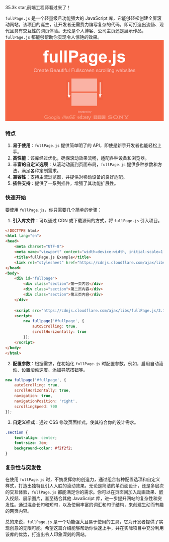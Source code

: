 35.3k star,前端工程师看过来了！

`fullPage.js` 是一个轻量级且功能强大的 JavaScript 库，它能够轻松创建全屏滚动网站。该项目的诞生，让开发者无需费力编写复杂的代码，即可打造出流畅、现代且具有交互性的网页体验。无论是个人博客、公司主页还是展示作品，`fullPage.js` 都能够帮助你实现令人惊艳的效果。
![](image.png)

### 特点

1. **易于使用**：`fullPage.js` 提供简单明了的 API，即使是新手开发者也能轻松上手。
2. **高性能**：该库经过优化，确保滚动效果流畅，适配各种设备和浏览器。
3. **丰富的自定义选项**：从滚动动画到页面布局，`fullPage.js` 提供多种参数和方法，满足各种定制需求。
4. **兼容性**：支持主流浏览器，并提供对移动设备的良好适配。
5. **插件支持**：提供了一系列插件，增强了其功能扩展性。

### 快速开始

要使用 `fullPage.js`，你只需要几个简单的步骤：

1. **引入库文件**：可以通过 CDN 或下载源码的方式，将 `fullPage.js` 引入项目。

```html
<!DOCTYPE html>
<html lang="en">
<head>
    <meta charset="UTF-8">
    <meta name="viewport" content="width=device-width, initial-scale=1.0">
    <title>fullPage.js Example</title>
    <link rel="stylesheet" href="https://cdnjs.cloudflare.com/ajax/libs/fullPage.js/3.1.2/fullpage.min.css">
</head>
<body>
    <div id="fullpage">
        <div class="section">第一页内容</div>
        <div class="section">第二页内容</div>
        <div class="section">第三页内容</div>
    </div>

    <script src="https://cdnjs.cloudflare.com/ajax/libs/fullPage.js/3.1.2/fullpage.min.js"></script>
    <script>
        new fullpage('#fullpage', {
            autoScrolling: true,
            scrollHorizontally: true
        });
    </script>
</body>
</html>
```

2. **配置参数**：根据需求，在初始化 `fullPage.js` 时配置参数。例如，启用自动滚动、设置滚动速度、添加导航按钮等。

```javascript
new fullpage('#fullpage', {
    autoScrolling: true,
    scrollHorizontally: true,
    navigation: true,
    navigationPosition: 'right',
    scrollingSpeed: 700
});
```

3. **自定义样式**：通过 CSS 修改页面样式，使其符合你的设计需求。

```css
.section {
    text-align: center;
    font-size: 3em;
    background-color: #f2f2f2;
}
```

### 复杂性与突发性

在使用 `fullPage.js` 时，不妨发挥你的创造力，通过组合各种配置选项和自定义样式，打造出独特且引人入胜的滚动效果。无论是简洁的单页面设计，还是多层次的交互体验，`fullPage.js` 都能满足你的需求。你可以在页面间加入动画效果、嵌入视频、展示图片，甚至结合其他 JavaScript 库，进一步提升网站的复杂性和突发性。通过混合长句和短句，以及使用丰富的词汇和句子结构，来创建生动而有趣的网页内容。

总的来说，`fullPage.js` 是一个功能强大且易于使用的工具，它为开发者提供了实现创意的无限可能。希望这篇介绍能够帮助你快速上手，并在实际项目中充分利用该库的优势，打造出令人印象深刻的网站。